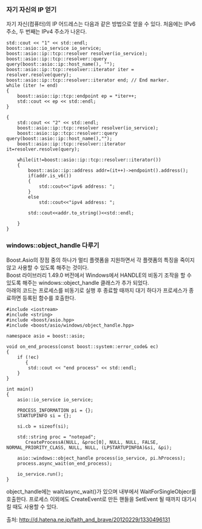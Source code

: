 ### 자기 자신의 IP 얻기
자기 자신(컴퓨터)의 IP 어드레스는 다음과 같은 방법으로 얻을 수 있다.
처음에는 IPv6 주소, 두 번째는 IPv4 주소가 나온다.

```
std::cout << "1" << std::endl;
boost::asio::io_service io_service;
boost::asio::ip::tcp::resolver resolver(io_service);
boost::asio::ip::tcp::resolver::query query(boost::asio::ip::host_name(), "");
boost::asio::ip::tcp::resolver::iterator iter = resolver.resolve(query);
boost::asio::ip::tcp::resolver::iterator end; // End marker.
while (iter != end)
{
	boost::asio::ip::tcp::endpoint ep = *iter++;
	std::cout << ep << std::endl;
}

{
	std::cout << "2" << std::endl;
	boost::asio::ip::tcp::resolver resolver(io_service);
	boost::asio::ip::tcp::resolver::query query(boost::asio::ip::host_name(),"");
	boost::asio::ip::tcp::resolver::iterator it=resolver.resolve(query);

	while(it!=boost::asio::ip::tcp::resolver::iterator())
	{
		boost::asio::ip::address addr=(it++)->endpoint().address();
		if(addr.is_v6())
		{
			std::cout<<"ipv6 address: ";
		}
		else
			std::cout<<"ipv4 address: ";

		std::cout<<addr.to_string()<<std::endl;

	}
}
```



### windows::object_handle 다루기
Boost.Asio의 장점 중의 하나가 멀티 플랫폼을 지원하면서 각 플랫폼의 특징을 죽이지 않고 사용할 수 있도록 해주는 것이다.  
Boost 라이브러리 1.49.0 버전에서 Windows에서 HANDLE의 비동기 조작을 할 수 있도록 해주는 windows::object_handle 클래스가 추가 되었다.  
아래의 코드는 프로세스를 비동기로 실행 후 종료할 때까지 대기 하다가 프로세스가 종료하면 등록된 함수를 호출한다.  

```
#include <iostream>
#include <string>
#include <boost/asio.hpp>
#include <boost/asio/windows/object_handle.hpp>

namespace asio = boost::asio;

void on_end_process(const boost::system::error_code& ec)
{
    if (!ec)
       {
        std::cout << "end process" << std::endl;
    }
}

int main()
{
    asio::io_service io_service;

    PROCESS_INFORMATION pi = {};
    STARTUPINFO si = {};

    si.cb = sizeof(si);

    std::string proc = "notepad";
       CreateProcessA(NULL, &proc[0], NULL, NULL, FALSE, NORMAL_PRIORITY_CLASS, NULL, NULL, (LPSTARTUPINFOA)&si, &pi);

    asio::windows::object_handle process(io_service, pi.hProcess);
    process.async_wait(on_end_process);

    io_service.run();
}
```

object_handle에는 wait/async_wait()가 있으며 내부에서 WaitForSingleObjecr를 호출한다. 프로세스 이외에도 CreateEvent로 만든 핸들을 SetEvent 될 때까지 대기시킬 때도 사용할 수 있다.

출처: http://d.hatena.ne.jp/faith_and_brave/20120229/1330496131
